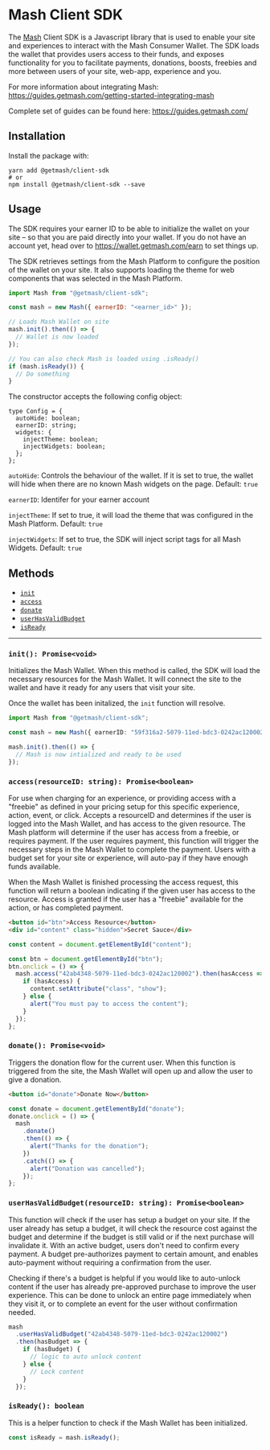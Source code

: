 # Mash Client SDK

The [Mash](https://getmash.com) Client SDK is a Javascript library that is used to enable your site and experiences to interact with the Mash Consumer Wallet. The SDK loads the wallet that provides users access to their funds, and exposes functionality for you to facilitate payments, donations, boosts, freebies and more between users of your site, web-app, experience and you.

For more information about integrating Mash: https://guides.getmash.com/getting-started-integrating-mash

Complete set of guides can be found here: https://guides.getmash.com/

## Installation

Install the package with:

```shell
yarn add @getmash/client-sdk
# or
npm install @getmash/client-sdk --save
```

## Usage

The SDK requires your earner ID to be able to initialize the wallet on your site – so that you are paid directly into your wallet. If you do not have an account yet, head over to https://wallet.getmash.com/earn to set things up.

The SDK retrieves settings from the Mash Platform to configure the position of the wallet on your site. It also supports loading the theme for web components that was selected in the Mash Platform.

```javascript
import Mash from "@getmash/client-sdk";

const mash = new Mash({ earnerID: "<earner_id>" });

// Loads Mash Wallet on site
mash.init().then(() => {
  // Wallet is now loaded
});

// You can also check Mash is loaded using .isReady()
if (mash.isReady()) {
  // Do something
}
```

The constructor accepts the following config object:

```
type Config = {
  autoHide: boolean;
  earnerID: string;
  widgets: {
    injectTheme: boolean;
    injectWidgets: boolean;
  };
};
```

`autoHide`: Controls the behaviour of the wallet. If it is set to true, the wallet will hide when there are no known Mash widgets on the page. Default: `true`

`earnerID`: Identifer for your earner account

`injectTheme`: If set to true, it will load the theme that was configured in the Mash Platform. Default: `true`

`injectWidgets`: If set to true, the SDK will inject script tags for all Mash Widgets. Default: `true`

## Methods

- [`init`](#init)
- [`access`](#access)
- [`donate`](#donate)
- [`userHasValidBudget`](#userhasvalidbudget)
- [`isReady`](#isready)

---

### `init(): Promise<void>`

Initializes the Mash Wallet. When this method is called, the SDK will load the necessary resources for the Mash Wallet. It will connect the site to the wallet and have it ready for any users that visit your site.

Once the wallet has been initalized, the `init` function will resolve.

```typescript
import Mash from "@getmash/client-sdk";

const mash = new Mash({ earnerID: "59f316a2-5079-11ed-bdc3-0242ac120002" });

mash.init().then(() => {
  // Mash is now intialized and ready to be used
});
```

### `access(resourceID: string): Promise<boolean>`

For use when charging for an experience, or providing access with a "freebie" as defined in your pricing setup for this specific experience, action, event, or click. Accepts a resourceID and determines if the user is logged into the Mash Wallet, and has access to the given resource. The Mash platform will determine if the user has access from a freebie, or requires payment. If the user requires payment, this function will trigger the necessary steps in the Mash Wallet to complete the payment. Users with a budget set for your site or experience, will auto-pay if they have enough funds available.

When the Mash Wallet is finished processing the access request, this function will return a boolean indicating if the given user has access to the resource. Access is granted if the user has a "freebie" available for the action, or has completed payment.

```html
<button id="btn">Access Resource</button>
<div id="content" class="hidden">Secret Sauce</div>
```

```javascript
const content = document.getElementById("content");

const btn = document.getElementById("btn");
btn.onclick = () => {
  mash.access("42ab4348-5079-11ed-bdc3-0242ac120002").then(hasAccess => {
    if (hasAccess) {
      content.setAttribute("class", "show");
    } else {
      alert("You must pay to access the content");
    }
  });
};
```

### `donate(): Promise<void>`

Triggers the donation flow for the current user. When this function is triggered from the site, the Mash Wallet will open up and allow the user to give a donation.

```html
<button id="donate">Donate Now</button>
```

```javascript
const donate = document.getElementById("donate");
donate.onclick = () => {
  mash
    .donate()
    .then(() => {
      alert("Thanks for the donation");
    })
    .catch(() => {
      alert("Donation was cancelled");
    });
};
```

### `userHasValidBudget(resourceID: string): Promise<boolean>`

This function will check if the user has setup a budget on your site. If the user already has setup a budget, it will check the resource cost against the budget and determine if the budget is still valid or if the next purchase will invalidate it. With an active budget, users don't need to confirm every payment. A budget pre-authorizes payment to certain amount, and enables auto-payment without requiring a confirmation from the user.

Checking if there's a budget is helpful if you would like to auto-unlock content if the user has already pre-approved purchase to improve the user experience. This can be done to unlock an entire page immediately when they visit it, or to complete an event for the user without confirmation needed.

```javascript
mash
  .userHasValidBudget("42ab4348-5079-11ed-bdc3-0242ac120002")
  .then(hasBudget => {
    if (hasBudget) {
      // logic to auto unlock content
    } else {
      // Lock content
    }
  });
```

### `isReady(): boolean`

This is a helper function to check if the Mash Wallet has been initialized.

```javascript
const isReady = mash.isReady();
```
